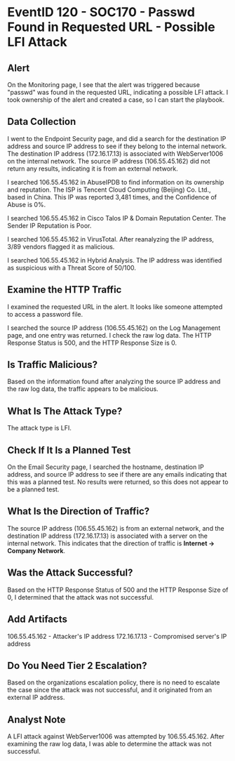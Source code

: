 # EventID 120 - SOC170 - Passwd Found in Requested URL - Possible LFI Attack

## Alert

On the Monitoring page, I see that the alert was triggered because "passwd" was found in the requested URL, indicating a possible LFI attack. I took ownership of the alert and created a case, so I can start the playbook.

## Data Collection

I went to the Endpoint Security page, and did a search for the destination IP address and source IP address to see if they belong to the internal network. The destination IP address (172.16.17.13) is associated with WebServer1006 on the internal network. The source IP address (106.55.45.162) did not return any results, indicating it is from an external network.

I searched 106.55.45.162 in AbuseIPDB to find information on its ownership and reputation. The ISP is Tencent Cloud Computing (Beijing) Co. Ltd., based in China. This IP was reported 3,481 times, and the Confidence of Abuse is 0%.

I searched 106.55.45.162 in Cisco Talos IP & Domain Reputation Center. The Sender IP Reputation is Poor.

I searched 106.55.45.162 in VirusTotal. After reanalyzing the IP address, 3/89 vendors flagged it as malicious.

I searched 106.55.45.162 in Hybrid Analysis. The IP address was identified as suspicious with a Threat Score of 50/100.

## Examine the HTTP Traffic

I examined the requested URL in the alert. It looks like someone attempted to access a password file.

I searched the source IP address (106.55.45.162) on the Log Management page, and one entry was returned. I check the raw log data. The HTTP Response Status is 500, and the HTTP Response Size is 0.

## Is Traffic Malicious?

Based on the information found after analyzing the source IP address and the raw log data, the traffic appears to be malicious.

## What Is The Attack Type?

The attack type is LFI.

## Check If It Is a Planned Test

On the Email Security page, I searched the hostname, destination IP address, and source IP address to see if there are any emails indicating that this was a planned test. No results were returned, so this does not appear to be a planned test.

## What Is the Direction of Traffic?

The source IP address (106.55.45.162) is from an external network, and the destination IP address (172.16.17.13) is associated with a server on the internal network. This indicates that the direction of traffic is **Internet -> Company Network**.

## Was the Attack Successful?

Based on the HTTP Response Status of 500 and the HTTP Response Size of 0, I determined that the attack was not successful.

## Add Artifacts

106.55.45.162 - Attacker's IP address
172.16.17.13 - Compromised server's IP address

## Do You Need Tier 2 Escalation?

Based on the organizations escalation policy, there is no need to escalate the case since the attack was not successful, and it originated from an external IP address.

## Analyst Note

A LFI attack against WebServer1006 was attempted by 106.55.45.162. After examining the raw log data, I was able to determine the attack was not successful. 

